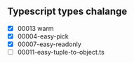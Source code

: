 ## Typescript types chalange
- [x] 00013 warm
- [x] 00004-easy-pick
- [x] 00007-easy-readonly
- [ ] 00011-easy-tuple-to-object.ts